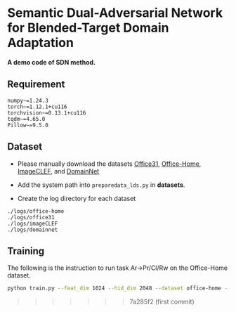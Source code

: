 
# Semantic Dual-Adversarial Network for Blended-Target Domain Adaptation
**A demo code of SDN method.**

## Requirement
```
numpy~=1.24.3
torch~=1.12.1+cu116
torchvision~=0.13.1+cu116
tqdm~=4.65.0
Pillow~=9.5.0
```
## Dataset
- Please manually download the datasets [Office31](https://drive.google.com/file/d/0B4IapRTv9pJ1WGZVd1VDMmhwdlE/view), [Office-Home](https://drive.google.com/file/d/0B81rNlvomiwed0V1YUxQdC1uOTg/view), [ImageCLEF](https://www.imageclef.org/2014/adaptation), and [DomainNet](http://ai.bu.edu/M3SDA/#dataset)

- Add the system path into `preparedata_lds.py` in **datasets**.

- Create the log directory for each dataset

```
./logs/office-home
./logs/office31
./logs/imageCLEF
./logs/domainnet
```

## Training
The following is the instruction to run task Ar->Pr/Cl/Rw on the Office-Home dataset.
```bash
python train.py --feat_dim 1024 --hid_dim 2048 --dataset office-home --net resnet50 --iter_epoch 800 --source 0 --batch_size 1 --bs_limit 32 --max_epoch 20 --sub_log test --workers 4 --gpu_id 0
```
>>>>>>> 7a285f2 (first commit)
